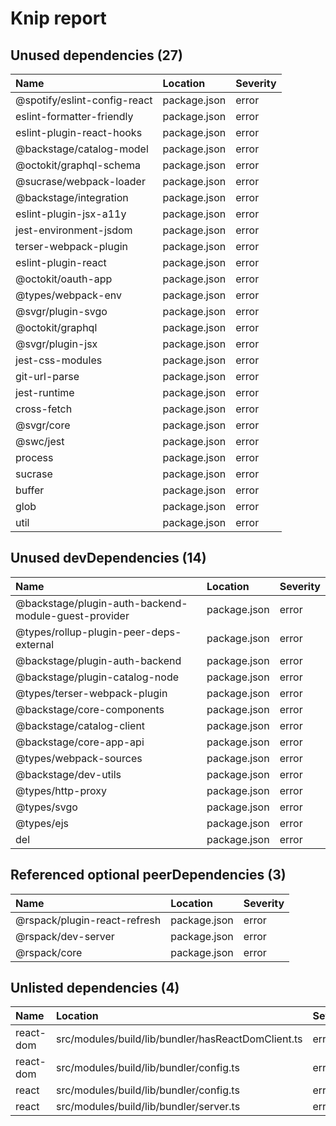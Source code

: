 # Knip report

## Unused dependencies (27)

| Name                         | Location     | Severity |
| :--------------------------- | :----------- | :------- |
| @spotify/eslint-config-react | package.json | error    |
| eslint-formatter-friendly    | package.json | error    |
| eslint-plugin-react-hooks    | package.json | error    |
| @backstage/catalog-model     | package.json | error    |
| @octokit/graphql-schema      | package.json | error    |
| @sucrase/webpack-loader      | package.json | error    |
| @backstage/integration       | package.json | error    |
| eslint-plugin-jsx-a11y       | package.json | error    |
| jest-environment-jsdom       | package.json | error    |
| terser-webpack-plugin        | package.json | error    |
| eslint-plugin-react          | package.json | error    |
| @octokit/oauth-app           | package.json | error    |
| @types/webpack-env           | package.json | error    |
| @svgr/plugin-svgo            | package.json | error    |
| @octokit/graphql             | package.json | error    |
| @svgr/plugin-jsx             | package.json | error    |
| jest-css-modules             | package.json | error    |
| git-url-parse                | package.json | error    |
| jest-runtime                 | package.json | error    |
| cross-fetch                  | package.json | error    |
| @svgr/core                   | package.json | error    |
| @swc/jest                    | package.json | error    |
| process                      | package.json | error    |
| sucrase                      | package.json | error    |
| buffer                       | package.json | error    |
| glob                         | package.json | error    |
| util                         | package.json | error    |

## Unused devDependencies (14)

| Name                                                 | Location     | Severity |
| :--------------------------------------------------- | :----------- | :------- |
| @backstage/plugin-auth-backend-module-guest-provider | package.json | error    |
| @types/rollup-plugin-peer-deps-external              | package.json | error    |
| @backstage/plugin-auth-backend                       | package.json | error    |
| @backstage/plugin-catalog-node                       | package.json | error    |
| @types/terser-webpack-plugin                         | package.json | error    |
| @backstage/core-components                           | package.json | error    |
| @backstage/catalog-client                            | package.json | error    |
| @backstage/core-app-api                              | package.json | error    |
| @types/webpack-sources                               | package.json | error    |
| @backstage/dev-utils                                 | package.json | error    |
| @types/http-proxy                                    | package.json | error    |
| @types/svgo                                          | package.json | error    |
| @types/ejs                                           | package.json | error    |
| del                                                  | package.json | error    |

## Referenced optional peerDependencies (3)

| Name                         | Location     | Severity |
| :--------------------------- | :----------- | :------- |
| @rspack/plugin-react-refresh | package.json | error    |
| @rspack/dev-server           | package.json | error    |
| @rspack/core                 | package.json | error    |

## Unlisted dependencies (4)

| Name      | Location                                           | Severity |
| :-------- | :------------------------------------------------- | :------- |
| react-dom | src/modules/build/lib/bundler/hasReactDomClient.ts | error    |
| react-dom | src/modules/build/lib/bundler/config.ts            | error    |
| react     | src/modules/build/lib/bundler/config.ts            | error    |
| react     | src/modules/build/lib/bundler/server.ts            | error    |

